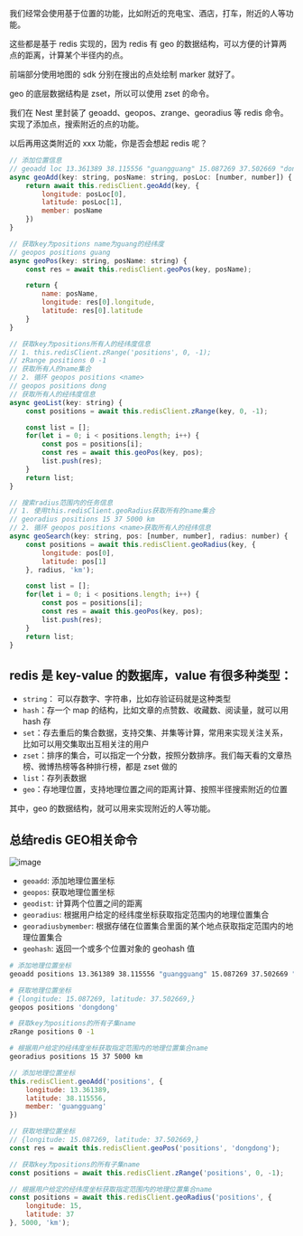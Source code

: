 我们经常会使用基于位置的功能，比如附近的充电宝、酒店，打车，附近的人等功能。

这些都是基于 redis 实现的，因为 redis 有 geo 的数据结构，可以方便的计算两点的距离，计算某个半径内的点。

前端部分使用地图的 sdk 分别在搜出的点处绘制 marker 就好了。

geo 的底层数据结构是 zset，所以可以使用 zset 的命令。

我们在 Nest 里封装了 geoadd、geopos、zrange、georadius 等 redis 命令。实现了添加点，搜索附近的点的功能。

以后再用这类附近的 xxx 功能，你是否会想起 redis 呢？

```js
// 添加位置信息
// geoadd loc 13.361389 38.115556 "guangguang" 15.087269 37.502669 "dongdong" 
async geoAdd(key: string, posName: string, posLoc: [number, number]) {
    return await this.redisClient.geoAdd(key, {
        longitude: posLoc[0],
        latitude: posLoc[1],
        member: posName
    })
}

// 获取key为positions name为guang的经纬度
// geopos positions guang
async geoPos(key: string, posName: string) {
    const res = await this.redisClient.geoPos(key, posName);

    return {
        name: posName,
        longitude: res[0].longitude,
        latitude: res[0].latitude
    }
}

// 获取key为positions所有人的经纬度信息
// 1. this.redisClient.zRange('positions', 0, -1);
// zRange positions 0 -1
// 获取所有人的name集合
// 2. 循环 geopos positions <name>
// geopos positions dong
// 获取所有人的经纬度信息
async geoList(key: string) {
    const positions = await this.redisClient.zRange(key, 0, -1);

    const list = [];
    for(let i = 0; i < positions.length; i++) {
        const pos = positions[i];
        const res = await this.geoPos(key, pos);
        list.push(res);
    }
    return list;
}

// 搜索radius范围内的任务信息
// 1. 使用this.redisClient.geoRadius获取所有的name集合
// georadius positions 15 37 5000 km
// 2. 循环 geopos positions <name>获取所有人的经纬信息
async geoSearch(key: string, pos: [number, number], radius: number) {
    const positions = await this.redisClient.geoRadius(key, {
        longitude: pos[0],
        latitude: pos[1]
    }, radius, 'km');

    const list = [];
    for(let i = 0; i < positions.length; i++) {
        const pos = positions[i];
        const res = await this.geoPos(key, pos);
        list.push(res);
    }
    return list;
}
```

## redis 是 key-value 的数据库，value 有很多种类型：

- `string`： 可以存数字、字符串，比如存验证码就是这种类型
- `hash`：存一个 map 的结构，比如文章的点赞数、收藏数、阅读量，就可以用 hash 存
- `set`：存去重后的集合数据，支持交集、并集等计算，常用来实现关注关系，比如可以用交集取出互相关注的用户
- `zset`：排序的集合，可以指定一个分数，按照分数排序。我们每天看的文章热榜、微博热榜等各种排行榜，都是 zset 做的
- `list`：存列表数据
- `geo`：存地理位置，支持地理位置之间的距离计算、按照半径搜索附近的位置

其中，geo 的数据结构，就可以用来实现附近的人等功能。

## 总结redis GEO相关命令
![image](https://p9-juejin.byteimg.com/tos-cn-i-k3u1fbpfcp/5e010dc001c742ee998f14e3b4f988f3~tplv-k3u1fbpfcp-jj-mark:1512:0:0:0:q75.awebp#?w=1096&h=438&s=111789&e=png&b=fefefe)

- `geoadd`: 添加地理位置坐标
- `geopos`: 获取地理位置坐标
- `geodist`: 计算两个位置之间的距离
- `georadius`: 根据用户给定的经纬度坐标获取指定范围内的地理位置集合
- `georadiusbymember`: 根据存储在位置集合里面的某个地点获取指定范围内的地理位置集合
- `geohash`: 返回一个或多个位置对象的 geohash 值

```sh
# 添加地理位置坐标
geoadd positions 13.361389 38.115556 "guangguang" 15.087269 37.502669 "dongdong"

# 获取地理位置坐标
# {longitude: 15.087269, latitude: 37.502669,}
geopos positions 'dongdong'

# 获取key为positions的所有子集name
zRange positions 0 -1

# 根据用户给定的经纬度坐标获取指定范围内的地理位置集合name
georadius positions 15 37 5000 km
```

```js
// 添加地理位置坐标
this.redisClient.geoAdd('positions', {
    longitude: 13.361389,
    latitude: 38.115556,
    member: 'guangguang'
})

// 获取地理位置坐标
// {longitude: 15.087269, latitude: 37.502669,}
const res = await this.redisClient.geoPos('positions', 'dongdong');

// 获取key为positions的所有子集name
const positions = await this.redisClient.zRange('positions', 0, -1);

// 根据用户给定的经纬度坐标获取指定范围内的地理位置集合name
const positions = await this.redisClient.geoRadius('positions', {
    longitude: 15,
    latitude: 37
}, 5000, 'km');
```
